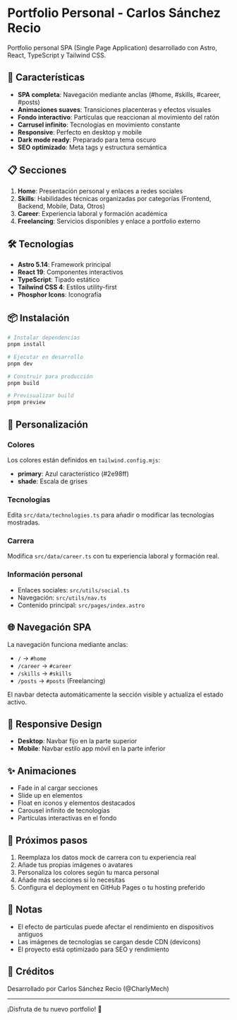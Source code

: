 # Portfolio Personal - Carlos Sánchez Recio

Portfolio personal SPA (Single Page Application) desarrollado con Astro, React, TypeScript y Tailwind CSS.

## 🚀 Características

-  **SPA completa**: Navegación mediante anclas (#home, #skills, #career, #posts)
-  **Animaciones suaves**: Transiciones placenteras y efectos visuales
-  **Fondo interactivo**: Partículas que reaccionan al movimiento del ratón
-  **Carrusel infinito**: Tecnologías en movimiento constante
-  **Responsive**: Perfecto en desktop y mobile
-  **Dark mode ready**: Preparado para tema oscuro
-  **SEO optimizado**: Meta tags y estructura semántica

## 📋 Secciones

1. **Home**: Presentación personal y enlaces a redes sociales
2. **Skills**: Habilidades técnicas organizadas por categorías (Frontend, Backend, Mobile, Data, Otros)
3. **Career**: Experiencia laboral y formación académica
4. **Freelancing**: Servicios disponibles y enlace a portfolio externo

## 🛠️ Tecnologías

-  **Astro 5.14**: Framework principal
-  **React 19**: Componentes interactivos
-  **TypeScript**: Tipado estático
-  **Tailwind CSS 4**: Estilos utility-first
-  **Phosphor Icons**: Iconografía

## 📦 Instalación

```bash
# Instalar dependencias
pnpm install

# Ejecutar en desarrollo
pnpm dev

# Construir para producción
pnpm build

# Previsualizar build
pnpm preview
```

## 🎨 Personalización

### Colores

Los colores están definidos en `tailwind.config.mjs`:

-  **primary**: Azul característico (#2e98ff)
-  **shade**: Escala de grises

### Tecnologías

Edita `src/data/technologies.ts` para añadir o modificar las tecnologías mostradas.

### Carrera

Modifica `src/data/career.ts` con tu experiencia laboral y formación real.

### Información personal

-  Enlaces sociales: `src/utils/social.ts`
-  Navegación: `src/utils/nav.ts`
-  Contenido principal: `src/pages/index.astro`

## 🌐 Navegación SPA

La navegación funciona mediante anclas:

-  `/` → `#home`
-  `/career` → `#career`
-  `/skills` → `#skills`
-  `/posts` → `#posts` (Freelancing)

El navbar detecta automáticamente la sección visible y actualiza el estado activo.

## 📱 Responsive Design

-  **Desktop**: Navbar fijo en la parte superior
-  **Mobile**: Navbar estilo app móvil en la parte inferior

## ✨ Animaciones

-  Fade in al cargar secciones
-  Slide up en elementos
-  Float en iconos y elementos destacados
-  Carousel infinito de tecnologías
-  Partículas interactivas en el fondo

## 🎯 Próximos pasos

1. Reemplaza los datos mock de carrera con tu experiencia real
2. Añade tus propias imágenes o avatares
3. Personaliza los colores según tu marca personal
4. Añade más secciones si lo necesitas
5. Configura el deployment en GitHub Pages o tu hosting preferido

## 📝 Notas

-  El efecto de partículas puede afectar el rendimiento en dispositivos antiguos
-  Las imágenes de tecnologías se cargan desde CDN (devicons)
-  El proyecto está optimizado para SEO y rendimiento

## 🤝 Créditos

Desarrollado por Carlos Sánchez Recio (@CharlyMech)

---

¡Disfruta de tu nuevo portfolio! 🚀
